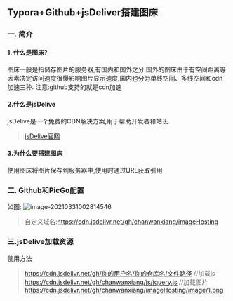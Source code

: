 ## Typora+Github+jsDeliver搭建图床 

### 一. 简介

#### 1. 什么是图床?

图床一般是指储存图片的服务器,有国内和国外之分.国外的图床由于有空间距离等因素决定访问速度很慢影响图片显示速度.国内也分为单线空间、多线空间和cdn加速三种.
注意:github支持的就是cdn加速

#### 2.什么是jsDelive

jsDelive是一个免费的CDN解决方案,用于帮助开发者和站长.

> [jsDelive官网](https://www.jsdelivr.com/)

#### 3.为什么要搭建图床

使用图床将图片保存到服务器中,使用时通过URL获取引用

### 二. Github和PicGo配置

如图:
![image-20210331002814546](https://cdn.jsdelivr.net/gh/chanwanxiang/imageHosting/img/image-20210331002814546.png)

> 自定义域名:https://cdn.jsdelivr.net/gh/chanwanxiang/imageHosting

### 三.jsDelive加载资源

使用方法

> https://cdn.jsdelivr.net/gh/你的用户名/你的仓库名/文件路径
> //加载js
> https://cdn.jsdelivr.net/gh/chanwanxiang/js/jquery.js
> //加载图片
> https://cdn.jsdelivr.net/gh/chanwanxiang/imageHosting/image/1.png



